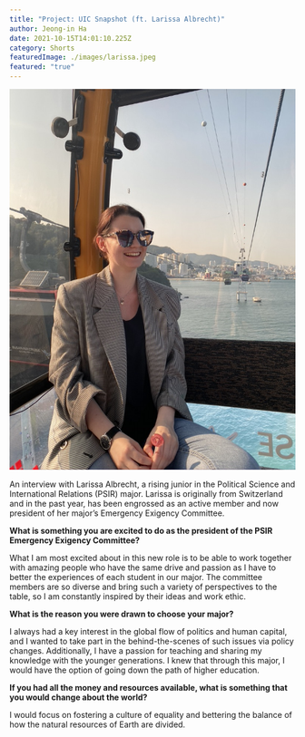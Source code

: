 ```yaml
---
title: "Project: UIC Snapshot (ft. Larissa Albrecht)"
author: Jeong-in Ha
date: 2021-10-15T14:01:10.225Z
category: Shorts
featuredImage: ./images/larissa.jpeg
featured: "true"
---
```

![](images/larissa.jpeg)

An interview with Larissa Albrecht, a rising junior in the Political Science and International Relations (PSIR) major. Larissa is originally from Switzerland and in the past year, has been engrossed as an active member and now president of her major’s Emergency Exigency Committee.

**What is something you are excited to do as the president of the PSIR Emergency Exigency Committee?**

What I am most excited about in this new role is to be able to work together with amazing people who have the same drive and passion as I have to better the experiences of each student in our major. The committee members are so diverse and bring such a variety of perspectives to the table, so I am constantly inspired by their ideas and work ethic.

**What is the reason you were drawn to choose your major?**

I always had a key interest in the global flow of politics and human capital, and I wanted to take part in the behind-the-scenes of such issues via policy changes. Additionally, I have a passion for teaching and sharing my knowledge with the younger generations. I knew that through this major, I would have the option of going down the path of higher education. 

**If you had all the money and resources available, what is something that you would change about the world?**

I would focus on fostering a culture of equality and bettering the balance of how the natural resources of Earth are divided.